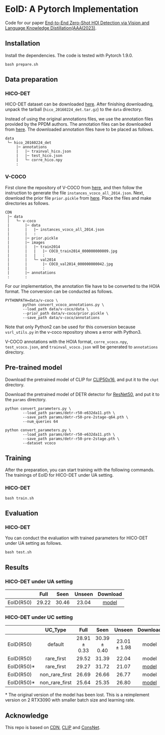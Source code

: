 # EoID: A Pytorch Implementation
Code for our paper [End-to-End Zero-Shot HOI Detection via Vision and Language Knowledge Distillation(AAAI2023)](https://arxiv.org/abs/2204.03541).

## Installation
Install the dependencies. The code is tested with Pytorch 1.9.0. 
```
bash prepare.sh
```

## Data preparation

### HICO-DET
HICO-DET dataset can be downloaded [here](https://drive.google.com/open?id=1QZcJmGVlF9f4h-XLWe9Gkmnmj2z1gSnk). After finishing downloading, unpack the tarball (`hico_20160224_det.tar.gz`) to the `data` directory.

Instead of using the original annotations files, we use the annotation files provided by the PPDM authors. The annotation files can be downloaded from [here](https://drive.google.com/open?id=1WI-gsNLS-t0Kh8TVki1wXqc3y2Ow1f2R). The downloaded annotation files have to be placed as follows.
```
data
 └─ hico_20160224_det
     |─ annotations
     |   |─ trainval_hico.json
     |   |─ test_hico.json
     |   └─ corre_hico.npy
     :
```

### V-COCO
First clone the repository of V-COCO from [here](https://github.com/s-gupta/v-coco), and then follow the instruction to generate the file `instances_vcoco_all_2014.json`. Next, download the prior file `prior.pickle` from [here](https://drive.google.com/drive/folders/10uuzvMUCVVv95-xAZg5KS94QXm7QXZW4). Place the files and make directories as follows.
```
CDN
 |─ data
 │   └─ v-coco
 |       |─ data
 |       |   |─ instances_vcoco_all_2014.json
 |       |   :
 |       |─ prior.pickle
 |       |─ images
 |       |   |─ train2014
 |       |   |   |─ COCO_train2014_000000000009.jpg
 |       |   |   :
 |       |   └─ val2014
 |       |       |─ COCO_val2014_000000000042.jpg
 |       |       :
 |       |─ annotations
 :       :
```
For our implementation, the annotation file have to be converted to the HOIA format. The conversion can be conducted as follows.
```
PYTHONPATH=data/v-coco \
        python convert_vcoco_annotations.py \
        --load_path data/v-coco/data \
        --prior_path data/v-coco/prior.pickle \
        --save_path data/v-coco/annotations
```
Note that only Python2 can be used for this conversion because `vsrl_utils.py` in the v-coco repository shows a error with Python3.

V-COCO annotations with the HOIA format, `corre_vcoco.npy`, `test_vcoco.json`, and `trainval_vcoco.json` will be generated to `annotations` directory.



## Pre-trained model
Download the pretrained model of CLIP for [CLIP50x16](https://openaipublic.azureedge.net/clip/models/52378b407f34354e150460fe41077663dd5b39c54cd0bfd2b27167a4a06ec9aa/RN50x16.pt), and put it to the `ckpt` directory.

Download the pretrained model of DETR detector for [ResNet50](https://dl.fbaipublicfiles.com/detr/detr-r50-e632da11.pth), and put it to the `params` directory.
```
python convert_parameters.py \
        --load_path params/detr-r50-e632da11.pth \
        --save_path params/detr-r50-pre-2stage-q64.pth \
        --num_queries 64

python convert_parameters.py \
        --load_path params/detr-r50-e632da11.pth \
        --save_path params/detr-r50-pre-2stage.pth \
        --dataset vcoco
```

## Training
After the preparation, you can start training with the following commands. The trainings of EoID for HICO-DET under UA setting.

### HICO-DET
```
bash train.sh
```

## Evaluation

### HICO-DET
You can conduct the evaluation with trained parameters for HICO-DET under UA setting as follows.
```
bash test.sh
```

## Results

### HICO-DET under UA setting
| |Full |Seen |Unseen |Download|
| :--- | :---: | :---: | :---: | :---: |
|EoID(R50)| 29.22 | 30.46 | 23.04 | [model](https://drive.google.com/file/d/1UrTkE0BGpCDnvmmHp9mtV2WoVtjEmHkR/view?usp=sharing) |

### HICO-DET under UC setting
| |UC_Type |Full | Seen |Unseen |Download|
| :--- | :---: | :---: | :---: | :---: | :---: |
|EoID(R50)|default |28.91 $\pm$ 0.33 |30.39 $\pm$ 0.40 |23.01 $\pm$ 1.98| model |
|EoID(R50)|rare_first |29.52 |31.39 |22.04| model |
|EoID(R50)*|rare_first |29.27 |31.72 |21.07| [model](https://drive.google.com/file/d/10lIQRZm4N92Ihsr30Vw5RlTBY-Uh893x/view?usp=sharing) |
|EoID(R50)|non_rare_first |26.69 |26.66 |26.77| model |
|EoID(R50)*|non_rare_first |25.64 |25.35 |26.80| [model](https://drive.google.com/file/d/1h4D4yYhItlrLwHz-LqvzLHkJ_7-bp2bL/view?usp=sharing) |

\* The original version of the model has been lost. This is a reimplement version on 2 RTX3090 with smaller batch size and learning rate.
## Acknowledge
This repo is based on [CDN](https://github.com/YueLiao/CDN), [CLIP](https://github.com/openai/CLIP) and [ConsNet](https://github.com/yeliudev/ConsNet).

